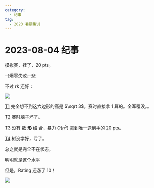 ```yaml
---
category:
  - 纪事
tag:
  - 2023 暑期集训
---
```


# 2023-08-04 纪事

模拟赛，挂了，20 pts。

~~（爆零失败，悲~~

<!-- more -->

不过 rk 还好：

![](https://github.com/ZihanHu/blog/assets/133467869/9f4a03a1-a7a4-48bc-909d-8a1ae28caf80)

[T1](https://zhengruioi.com/problem/2604) 完全想不到这六边形的高是 $\sqrt 3$，赛时直接拿 1 算的。全军覆没。。

[T2](https://zhengruioi.com/problem/2605) 赛时脑子坏了。

[T3](https://zhengruioi.com/problem/2606) 没有 数 **形** 结 合，暴力 $O(n^5)$ 拿到唯一送到手的 20 pts。

[T4](https://zhengruioi.com/problem/2607) 树没学好，亏了。

总之就是完全不在状态。

~~明明就是这个水平~~

但是，Rating 还涨了 10！

![](https://github.com/ZihanHu/blog/assets/133467869/f64604da-6df0-4114-813c-56bc783a9bac)
